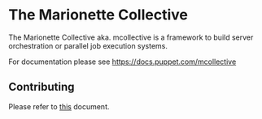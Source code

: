 # The Marionette Collective

The Marionette Collective aka. mcollective is a framework to build server orchestration or parallel job execution systems.

For documentation please see https://docs.puppet.com/mcollective

## Contributing

Please refer to [this][contributing] document.

[contributing]: CONTRIBUTING.md
